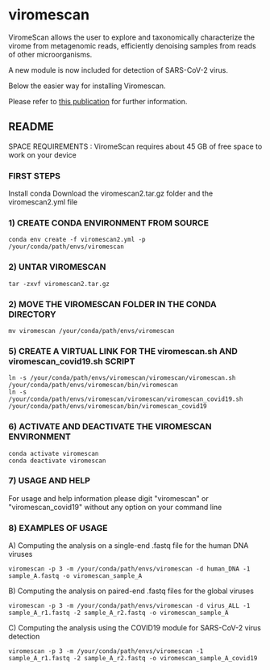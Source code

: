 # viromescan
ViromeScan allows the user to explore and taxonomically characterize the virome from metagenomic reads, efficiently denoising samples from reads of other microorganisms.

A new module is now included for detection of SARS-CoV-2 virus.

Below the easier way for installing Viromescan.

Please refer to [this publication](https://doi.org/10.1186/s12864-016-2446-3) for further information.

## README
SPACE REQUIREMENTS : ViromeScan requires about 45 GB of free space to work on your device

### FIRST STEPS
Install conda
Download the viromescan2.tar.gz folder and the viromescan2.yml file 

### 1) CREATE CONDA ENVIRONMENT FROM SOURCE
```
conda env create -f viromescan2.yml -p /your/conda/path/envs/viromescan
```

### 2) UNTAR VIROMESCAN
```
tar -zxvf viromescan2.tar.gz
```

### 2) MOVE THE VIROMESCAN FOLDER IN THE CONDA DIRECTORY
```
mv viromescan /your/conda/path/envs/viromescan
```

### 5) CREATE A VIRTUAL LINK FOR THE viromescan.sh AND viromescan_covid19.sh SCRIPT
```
ln -s /your/conda/path/envs/viromescan/viromescan/viromescan.sh  /your/conda/path/envs/viromescan/bin/viromescan
ln -s /your/conda/path/envs/viromescan/viromescan/viromescan_covid19.sh  /your/conda/path/envs/viromescan/bin/viromescan_covid19
```

### 6) ACTIVATE AND DEACTIVATE THE VIROMESCAN ENVIRONMENT
```
conda activate viromescan
conda deactivate viromescan
```

### 7) USAGE AND HELP 

For usage and help information please digit "viromescan" or "viromescan_covid19" without any option on your command line


### 8) EXAMPLES OF USAGE

A) Computing the analysis on a single-end .fastq file for the human DNA viruses
```
viromescan -p 3 -m /your/conda/path/envs/viromescan -d human_DNA -1 sample_A.fastq -o viromescan_sample_A 
```
B) Computing the analysis on paired-end .fastq files for the global viruses
```
viromescan -p 3 -m /your/conda/path/envs/viromescan -d virus_ALL -1 sample_A_r1.fastq -2 sample_A_r2.fastq -o viromescan_sample_A
```
C) Computing the analysis using the COVID19 module for SARS-CoV-2 virus detection
```
viromescan -p 3 -m /your/conda/path/envs/viromescan -1 sample_A_r1.fastq -2 sample_A_r2.fastq -o viromescan_sample_A_covid19
```
